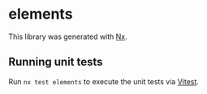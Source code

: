# elements

This library was generated with [Nx](https://nx.dev).

## Running unit tests

Run `nx test elements` to execute the unit tests via [Vitest](https://vitest.dev/).
